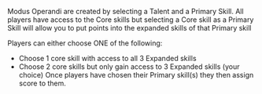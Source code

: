 
Modus Operandi are created by selecting a Talent and a Primary Skill. All players have access to the Core skills but selecting a Core skill as a Primary Skill will allow you to put points into the expanded skills of that Primary skill

Players can either choose ONE of the following:
* Choose 1 core skill with access to all 3 Expanded skills
* Choose 2 core skills but only gain access to 3 Expanded skills (your choice)
Once players have chosen their Primary skill(s) they then assign score to them.